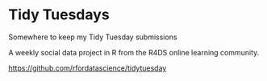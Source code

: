 # Tidy Tuesdays

Somewhere to keep my Tidy Tuesday submissions

A weekly social data project in R from the R4DS online learning community.

https://github.com/rfordatascience/tidytuesday

